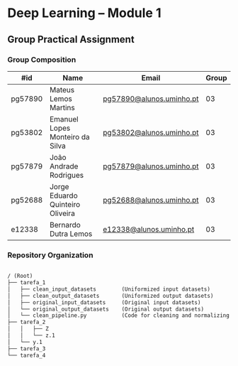 # Deep Learning – Module 1

## Group Practical Assignment

### Group Composition

| #id     | Name                             | Email                    | Group |
| ------- | -------------------------------- | ------------------------ | ----- |
| pg57890 | Mateus Lemos Martins             | pg57890@alunos.uminho.pt | 03    |
| pg53802 | Emanuel Lopes Monteiro da Silva  | pg53802@alunos.uminho.pt | 03    |
| pg57879 | João Andrade Rodrigues           | pg57879@alunos.uminho.pt | 03    |
| pg52688 | Jorge Eduardo Quinteiro Oliveira | pg52688@alunos.uminho.pt | 03    |
| e12338  | Bernardo Dutra Lemos             | e12338@alunos.uminho.pt  | 03    |

### Repository Organization

```md

/ (Root)
├── tarefa_1  
│   ├── clean_input_datasets        (Uniformized input datasets)
│   ├── clean_output_datasets       (Uniformized output datasets)
│   ├── original_input_datasets     (Original input datasets)
│   └── original_output_datasets    (Original output datasets)
│   └── clean_pipeline.py           (Code for cleaning and normalizing datasets)
├── tarefa_2
│   │   ├── Z  
│   │   └── z.1  
│   └── y.1
├── tarefa_3
└── tarefa_4

```
